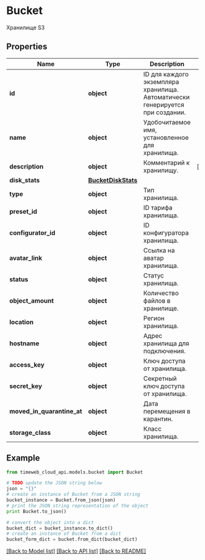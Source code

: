 # Bucket

Хранилище S3

## Properties
Name | Type | Description | Notes
------------ | ------------- | ------------- | -------------
**id** | **object** | ID для каждого экземпляра хранилища. Автоматически генерируется при создании. | 
**name** | **object** | Удобочитаемое имя, установленное для хранилища. | 
**description** | **object** | Комментарий к хранилищу. | [optional] 
**disk_stats** | [**BucketDiskStats**](BucketDiskStats.md) |  | 
**type** | **object** | Тип хранилища. | 
**preset_id** | **object** | ID тарифа хранилища. | 
**configurator_id** | **object** | ID конфигуратора хранилища. | 
**avatar_link** | **object** | Ссылка на аватар хранилища. | 
**status** | **object** | Статус хранилища. | 
**object_amount** | **object** | Количество файлов в хранилище. | 
**location** | **object** | Регион хранилища. | 
**hostname** | **object** | Адрес хранилища для подключения. | 
**access_key** | **object** | Ключ доступа от хранилища. | 
**secret_key** | **object** | Секретный ключ доступа от хранилища. | 
**moved_in_quarantine_at** | **object** | Дата перемещения в карантин. | 
**storage_class** | **object** | Класс хранилища. | 

## Example

```python
from timeweb_cloud_api.models.bucket import Bucket

# TODO update the JSON string below
json = "{}"
# create an instance of Bucket from a JSON string
bucket_instance = Bucket.from_json(json)
# print the JSON string representation of the object
print Bucket.to_json()

# convert the object into a dict
bucket_dict = bucket_instance.to_dict()
# create an instance of Bucket from a dict
bucket_form_dict = bucket.from_dict(bucket_dict)
```
[[Back to Model list]](../README.md#documentation-for-models) [[Back to API list]](../README.md#documentation-for-api-endpoints) [[Back to README]](../README.md)


